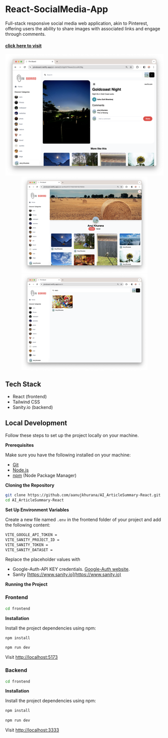 # React-SocialMedia-App
Full-stack responsive social media web application, akin to Pinterest, offering users the ability to share images with associated links and engage through comments.
#### [click here to visit](https://pinsboard.netlify.app)

<div align="Center">
    <img src="/screenshots/img3.png" width="800px"</img>
    <img src="/screenshots/img2.png" width="400px"</img>
    <img src="/screenshots/img1.png" width="400px"</img>
</div>


## Tech Stack

- React (frontend)
- Tailwind CSS
- Sanity.io (backend)


## Local Development
Follow these steps to set up the project locally on your machine.

**Prerequisites**

Make sure you have the following installed on your machine:

- [Git](https://git-scm.com/)
- [Node.js](https://nodejs.org/en)
- [npm](https://www.npmjs.com/) (Node Package Manager)

**Cloning the Repository**

```bash
git clone https://github.com/aanujkhurana/AI_ArticleSummary-React.git
cd AI_ArticleSummary-React
```

**Set Up Environment Variables**

Create a new file named `.env` in the frontend folder of your project and add the following content:

```env
VITE_GOOGLE_API_TOKEN = 
VITE_SANITY_PROJECT_ID = 
VITE_SANITY_TOKEN =  
VITE_SANITY_DATASET = 
```

Replace the placeholder values with  
- Google-Auth-API KEY credentials. [Google-Auth website](https://rapidapi.com).
- Sanity [https://www.sanity.io](https://www.sanity.io)


**Running the Project**

### Frontend

```bash
cd frontend
```
**Installation**

Install the project dependencies using npm:

```bash
npm install
```

```bash
npm run dev
```
Visit [http://localhost:5173](http://localhost:5173)

### Backend

```bash
cd frontend
```
**Installation**

Install the project dependencies using npm:

```bash
npm install
```

```bash
npm run dev
```
Visit [http://localhost:3333](http://localhost:3333)

